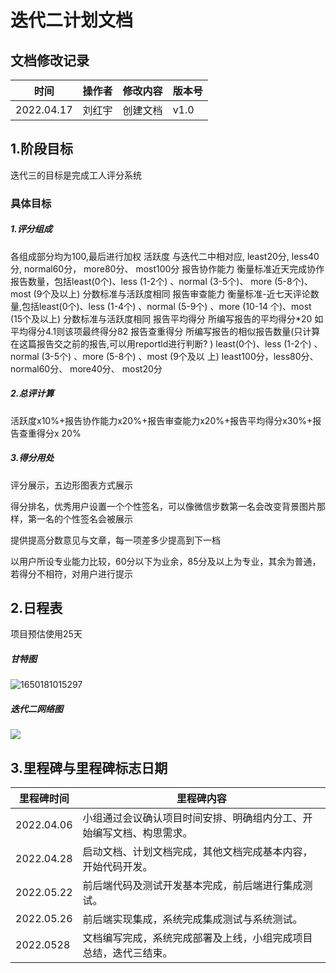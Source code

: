 # 迭代二计划文档

## 文档修改记录

| 时间       | 操作者 | 修改内容 | 版本号 |
| ---------- | ------ | -------- | ------ |
| 2022.04.17 | 刘红宇 | 创建文档 | v1.0   |

## 1.阶段目标

迭代三的目标是完成工人评分系统

### 具体目标

##### 1.评分组成

各组成部分均为100,最后进行加权
活跃度
与迭代二中相对应, least20分, less40分, normal60分， more80分、 most100分
报告协作能力
衡量标准近天完成协作报告数量，包括least(0个)、less (1-2个) 、normal (3-5个)、 more (5-8个)、most (9个及以上)
分数标准与活跃度相同
报告审查能力
衡量标准-近七天评论数量,包括least(0个)、less (1-4个) 、normal (5-9个) 、more (10-14
个)、most (15个及以上)
分数标准与活跃度相同
报告平均得分
所编写报告的平均得分*20
如平均得分4.1则该项最终得分82
报告查重得分
所编写报告的相似报告数量(只计算在这篇报告交之前的报告,可以用reportld进行判断? )
least(0个)、less (1-2个) 、normal (3-5个) 、more (5-8个) 、most (9个及以 上)
least100分，less80分、 normal60分、 more40分、 most20分

##### 2.总评计算

活跃度x10%+报告协作能力x20%+报告审查能力x20%+报告平均得分x30%+报告查重得分x
20%

##### 3.得分用处

评分展示，五边形图表方式展示

得分排名，优秀用户设置一个个性签名，可以像微信步数第一名会改变背景图片那样，第一名的个性签名会被展示

提供提高分数意见与文章，每一项差多少提高到下一档

以用户所设专业能力比较，60分以下为业余，85分及以上为专业，其余为普通，若得分不相符，对用户进行提示

## 2.日程表

项目预估使用25天

##### 甘特图

![1650181015297](E:\git\SEIII\developdocs\Iteration_3\计划文档.assets\1650181015297.png)

##### 迭代二网络图

<img src="E:/git/SEIII/developdocs/Iteration_2/计划文档.assets/计划文档.jpg"  />

## 3.里程碑与里程碑标志日期

| 里程碑时间 | 里程碑内容                                                   |
| ---------- | ------------------------------------------------------------ |
| 2022.04.06 | 小组通过会议确认项目时间安排、明确组内分工、开始编写文档、构思需求。 |
| 2022.04.28 | 启动文档、计划文档完成，其他文档完成基本内容，开始代码开发。 |
| 2022.05.22 | 前后端代码及测试开发基本完成，前后端进行集成测试。           |
| 2022.05.26 | 前后端实现集成，系统完成集成测试与系统测试。                 |
| 2022.0528  | 文档编写完成，系统完成部署及上线，小组完成项目总结，迭代三结束。 |

